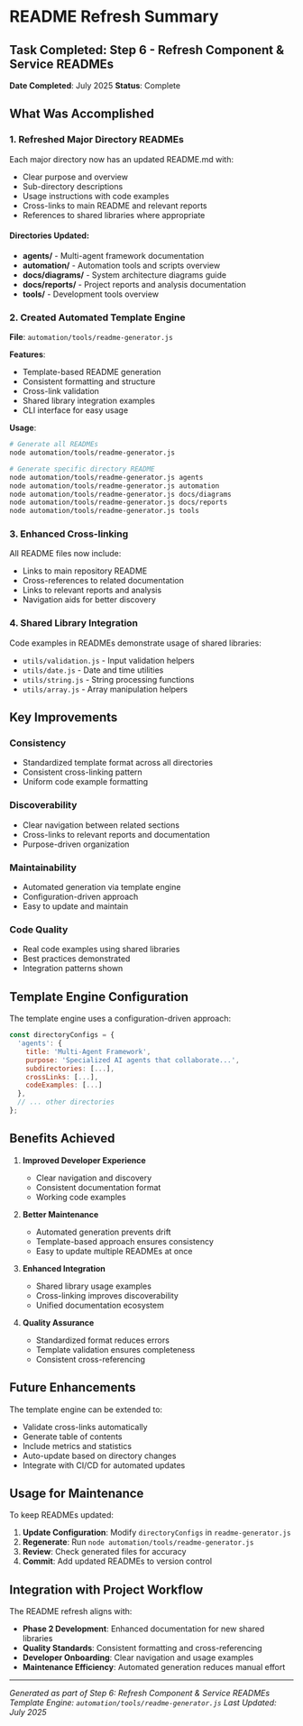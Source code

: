 # README Refresh Summary

## Task Completed: Step 6 - Refresh Component & Service READMEs

**Date Completed**: July 2025
**Status**:  Complete

## What Was Accomplished

### 1. Refreshed Major Directory READMEs

Each major directory now has an updated README.md with:
- Clear purpose and overview
- Sub-directory descriptions
- Usage instructions with code examples
- Cross-links to main README and relevant reports
- References to shared libraries where appropriate

#### Directories Updated:
-  **agents/** - Multi-agent framework documentation
-  **automation/** - Automation tools and scripts overview
-  **docs/diagrams/** - System architecture diagrams guide
-  **docs/reports/** - Project reports and analysis documentation
-  **tools/** - Development tools overview

### 2. Created Automated Template Engine

**File**: `automation/tools/readme-generator.js`

**Features**:
- Template-based README generation
- Consistent formatting and structure
- Cross-link validation
- Shared library integration examples
- CLI interface for easy usage

**Usage**:
```bash
# Generate all READMEs
node automation/tools/readme-generator.js

# Generate specific directory README
node automation/tools/readme-generator.js agents
node automation/tools/readme-generator.js automation
node automation/tools/readme-generator.js docs/diagrams
node automation/tools/readme-generator.js docs/reports
node automation/tools/readme-generator.js tools
```

### 3. Enhanced Cross-linking

All README files now include:
- Links to main repository README
- Cross-references to related documentation
- Links to relevant reports and analysis
- Navigation aids for better discovery

### 4. Shared Library Integration

Code examples in READMEs demonstrate usage of shared libraries:
- `utils/validation.js` - Input validation helpers
- `utils/date.js` - Date and time utilities
- `utils/string.js` - String processing functions
- `utils/array.js` - Array manipulation helpers

## Key Improvements

### Consistency
- Standardized template format across all directories
- Consistent cross-linking pattern
- Uniform code example formatting

### Discoverability
- Clear navigation between related sections
- Cross-links to relevant reports and documentation
- Purpose-driven organization

### Maintainability
- Automated generation via template engine
- Configuration-driven approach
- Easy to update and maintain

### Code Quality
- Real code examples using shared libraries
- Best practices demonstrated
- Integration patterns shown

## Template Engine Configuration

The template engine uses a configuration-driven approach:

```javascript
const directoryConfigs = {
  'agents': {
    title: 'Multi-Agent Framework',
    purpose: 'Specialized AI agents that collaborate...',
    subdirectories: [...],
    crossLinks: [...],
    codeExamples: [...]
  },
  // ... other directories
};
```

## Benefits Achieved

1. **Improved Developer Experience**
   - Clear navigation and discovery
   - Consistent documentation format
   - Working code examples

2. **Better Maintenance**
   - Automated generation prevents drift
   - Template-based approach ensures consistency
   - Easy to update multiple READMEs at once

3. **Enhanced Integration**
   - Shared library usage examples
   - Cross-linking improves discoverability
   - Unified documentation ecosystem

4. **Quality Assurance**
   - Standardized format reduces errors
   - Template validation ensures completeness
   - Consistent cross-referencing

## Future Enhancements

The template engine can be extended to:
- Validate cross-links automatically
- Generate table of contents
- Include metrics and statistics
- Auto-update based on directory changes
- Integrate with CI/CD for automated updates

## Usage for Maintenance

To keep READMEs updated:

1. **Update Configuration**: Modify `directoryConfigs` in `readme-generator.js`
2. **Regenerate**: Run `node automation/tools/readme-generator.js`
3. **Review**: Check generated files for accuracy
4. **Commit**: Add updated READMEs to version control

## Integration with Project Workflow

The README refresh aligns with:
- **Phase 2 Development**: Enhanced documentation for new shared libraries
- **Quality Standards**: Consistent formatting and cross-referencing
- **Developer Onboarding**: Clear navigation and usage examples
- **Maintenance Efficiency**: Automated generation reduces manual effort

---

*Generated as part of Step 6: Refresh Component & Service READMEs*
*Template Engine: `automation/tools/readme-generator.js`*
*Last Updated: July 2025*
